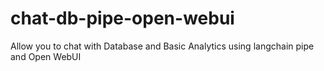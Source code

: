 # chat-db-pipe-open-webui
Allow you to chat with Database and Basic Analytics using langchain pipe and Open WebUI
